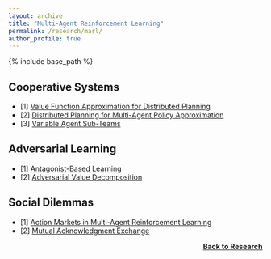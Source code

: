 ```yaml
---
layout: archive
title: "Multi-Agent Reinforcement Learning"
permalink: /research/marl/
author_profile: true
---
```


{% include base_path %}

## Cooperative Systems
- [1] [Value Function Approximation for Distributed Planning](https://ifaamas.org/Proceedings/aamas2018/pdfs/p730.pdf)
- [2] [Distributed Planning for Multi-Agent Policy Approximation](https://arxiv.org/pdf/1901.08761.pdf)
- [3] [Variable Agent Sub-Teams](https://openreview.net/forum?id=hyJKKIhfxxT)

## Adversarial Learning
- [1] [Antagonist-Based Learning](https://ifaamas.org/Proceedings/aamas2020/pdfs/p1055.pdf)
- [2] [Adversarial Value Decomposition](https://ojs.aaai.org/index.php/AAAI/article/view/17348)

## Social Dilemmas
- [1] [Action Markets in Multi-Agent Reinforcement Learning](https://link.springer.com/chapter/10.1007/978-3-030-01421-6_24)
- [2] [Mutual Acknowledgment Exchange](https://www.ifaamas.org/Proceedings/aamas2022/pdfs/p1047.pdf)

<div style="float: right;">
    <a href="https://thomyphan.github.io/research/"><strong>Back to Research</strong></a>
</div>